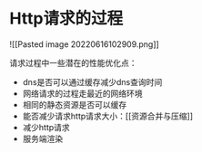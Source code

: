 # Http请求的过程

![[Pasted image 20220616102909.png]]

请求过程中一些潜在的性能优化点：
- dns是否可以通过缓存减少dns查询时间
- 网络请求的过程走最近的网络环境
- 相同的静态资源是否可以缓存
- 能否减少请求http请求大小：[[资源合并与压缩]]
- 减少http请求
- 服务端渲染 
